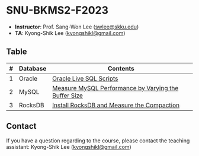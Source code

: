 # SNU-BKMS2-F2023

- **Instructor**: Prof. Sang-Won Lee (swlee@skku.edu)
- **TA**:         Kyong-Shik Lee (kyongshikl@gmail.com)

## Table
|# | Database | Contents | 
| --- | ---- | --- | 
| 1 | Oracle | [Oracle Live SQL Scripts](./oracle/README.md) |
| 2 | MySQL  |  [Measure MySQL Performance by Varying the Buffer Size]() |
| 3 | RocksDB | [Install RocksDB and Measure the Compaction](./rocksdb/README.md) |

## Contact
If you have a question regarding to the course, please contact the teaching assistant: Kyong-Shik Lee (kyongshikl@gmail.com)
